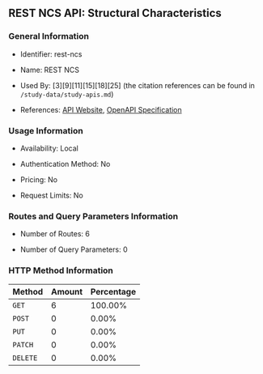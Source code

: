 ## REST NCS API: Structural Characteristics

### General Information

- Identifier: rest-ncs

- Name: REST NCS

- Used By: [3][9][11][15][18][25] (the citation references can be found in `/study-data/study-apis.md`)

- References: [API Website](https://github.com/WebFuzzing/EMB/tree/master/jdk_8_maven/cs/rest/artificial/ncs), [OpenAPI Specification](https://github.com/WebFuzzing/EMB/blob/master/openapi-swagger/rest-ncs.json)

### Usage Information

- Availability: Local

- Authentication Method: No

- Pricing: No

- Request Limits: No

### Routes and Query Parameters Information

- Number of Routes: 6

- Number of Query Parameters: 0

### HTTP Method Information

| Method | Amount | Percentage |
|--------|--------|------------|
| `GET` | 6 | 100.00% |
| `POST` | 0 | 0.00% |
| `PUT` | 0 | 0.00% |
| `PATCH` | 0 | 0.00% |
| `DELETE` | 0 | 0.00% |
